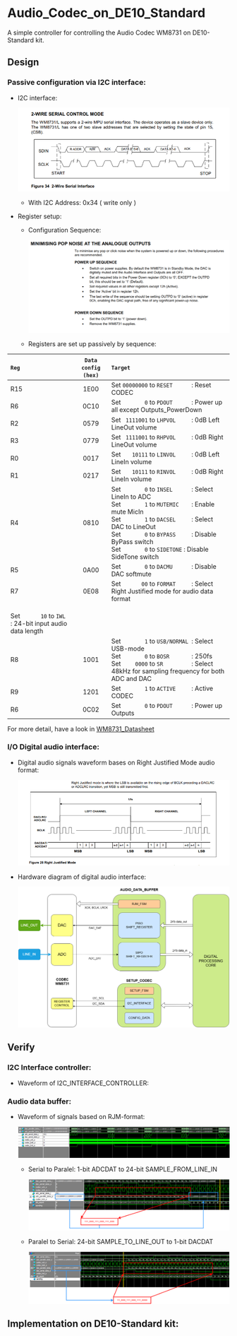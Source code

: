 # Audio_Codec_on_DE10_Standard
A simple controller for controlling the Audio Codec WM8731 on DE10-Standard kit.

## Design
### Passive configuration via I2C interface:
- I2C interface:

  ![2-Wire_Interface [by ref](ref/WolfsonWM8731.pdf)](doc/pics/2-wire_serial_interface.png)

  * With I2C Address: 0x34 ( write only )

- Register setup:
  * Configuration Sequence:
  
    ![ SETUP_SEQUENCE [by ref](ref/WolfsonWM8731.pdf)](doc/pics/PowerUD_Sequence.png)

  * Registers are set up passively by sequence:
    
| `Reg`  | `Data config (hex)` | `Target` |
| :--- | :---------------: | :----- |
| R15  | 1E00              | Set `00000000` to `RESET      `: Reset CODEC |
| R6   | 0C10              | Set `       0` to `PDOUT      `: Power up all except Outputs_PowerDown |
| R2   | 0579              | Set ` 1111001` to `LHPVOL     `: 0dB Left  LineOut volume |
| R3   | 0779              | Set ` 1111001` to `RHPVOL     `: 0dB Right LineOut volume |
| R0   | 0017              | Set `   10111` to `LINVOL     `: 0dB Left  LineIn  volume |
| R1   | 0217              | Set `   10111` to `RINVOL     `: 0dB Right LineIn  volume |
| R4   | 0810              | Set `       0` to `INSEL      `: Select LineIn to ADC <br> Set `       1` to `MUTEMIC    `: Enable mute MicIn <br> Set `       1` to `DACSEL     `: Select DAC to LineOut <br> Set `       0` to `BYPASS     `: Disable ByPass switch <br> Set `       0` to `SIDETONE`   : Disable SideTone switch |
| R5   | 0A00              | Set `       0` to `DACMU      `: Disable DAC softmute |
| R7   | 0E08              | Set `      00` to `FORMAT     `: Select Right Justified mode for audio data format 
                        <br> Set `      10` to `IWL        `: 24-bit input audio data length |
| R8   | 1001              | Set `       1` to `USB/NORMAL `: Select USB-mode <br> Set `       0` to `BOSR       `: 250fs <br> Set `    0000` to `SR         `: Select 48kHz for sampling frequency for both ADC and DAC |
| R9   | 1201              | Set `       1` to `ACTIVE     `: Active CODEC |
| R6   | 0C02              | Set `       0` to `PDOUT      `: Power up Outputs  |

   For more detail, have a look in [WM8731_Datasheet](ref/WolfsonWM8731.pdf)
  
### I/O Digital audio interface:
- Digital audio signals waveform bases on Right Justified Mode audio format:

  ![Right Justified Mode [by ref](ref/WolfsonWM8731.pdf)](doc/pics/RJM_audio.png)

- Hardware diagram of digital audio interface:

  ![Digital audio dataflow](doc/pics/Datapath_through_Audio_Codec_Controller.png)

## Verify
### I2C Interface controller:
- Waveform of I2C_INTERFACE_CONTROLLER:

### Audio data buffer:
- Waveform of signals based on RJM-format:

  ![Testbench waveform of RJM digital interface signals](doc/pics/Waveform_RJM_format_Total.png)

  * Serial to Paralel: 1-bit ADCDAT to 24-bit SAMPLE_FROM_LINE_IN

    ![ADC](doc/pics/Waveform_RJM_format_L_zoom_ADC_SIPO.png)

  * Paralel to Serial: 24-bit SAMPLE_TO_LINE_OUT to 1-bit DACDAT

    ![DAC](doc/pics/Waveform_RJM_format_L_zoom_DAC_PISO.png)


## Implementation on DE10-Standard kit:




